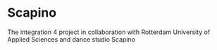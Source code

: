 # Scapino
The integration 4 project in collaboration with Rotterdam University of Applied Sciences and dance studio Scapino
